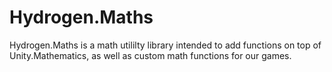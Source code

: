 # Hydrogen.Maths
Hydrogen.Maths is a math utililty library intended to add functions on top of Unity.Mathematics, as well as custom math functions for our games.
